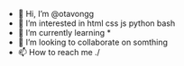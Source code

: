 - 👋 Hi, I’m @otavongg
- 👀 I’m interested in html css js python bash
- 🌱 I’m currently learning *
- 💞️ I’m looking to collaborate on somthing
- 📫 How to reach me ./

<!---
otavongg/otavongg is a ✨ special ✨ repository because its `README.md` (this file) appears on your GitHub profile.
You can click the Preview link to take a look at your changes.
--->
